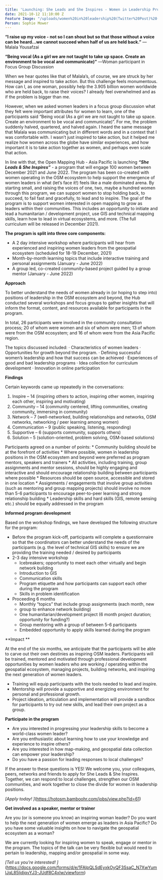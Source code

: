```yaml
---
title: 'Launching: She Leads and She Inspires - Women in Leadership Program'
date: 2021-10-12 11:10:00 Z
Feature Image: "/uploads/women%20in%20leadership%20(Twitter%20Post)%20(6)%20(1).png"
Person: Sophie Mower
---
```


**“I raise up my voice - not so I can shout but so that those without a voice can be heard...we cannot succeed when half of us are held back.”**
― Malala Yousafzai


**“Being vocal (As a girl we are not taught to take up space. Create an environment to be vocal and communicate)”**
―Woman participant in Focus Group Discussion


When we hear quotes like that of Malala’s, of course, we are struck by her message and inspired to take action. But this challenge feels monumentous. How can I, as one woman, possibly help the 3.905 billion women worldwide who are held back, to raise their voices? I already feel overwhelmed and as if the problem is bigger than me. 

However, when we asked women leaders in a focus group discussion what they felt were important attributes for women to learn, one of the participants said “Being vocal (As a girl we are not taught to take up space. Create an environment to be vocal and communicate)”. For me, the problem suddenly halved, quartered, and halved again. I heard the same message that Malala was communicating but in different words and in a context that I was comfortable with. I wasn’t just inspired to take action, but it helped me realize how women across the globe have similar experiences, and how important it is to take action together as women, and perhaps even scale that action.

In line with that, the Open Mapping Hub - Asia Pacific is launching ***“She Leads & She Inspires”*** - a program that will engage 100 women between December 2021 and June 2022.  The program has been co-created with women operating in the OSM ecosystem to help support the emergence of women leaders in what (let’s face it!) feels like a male dominated arena. By starting small, and raising the voices of one, two, maybe a hundred women through this program, we can support women to stop holding back, to succeed, to fail fast and gracefully, to lead and to inspire. The goal of the program is to support women interested in open mapping to grow as leaders within their communities. This includes an opportunity to initiate and lead a humanitarian / development project, use GIS and technical mapping skills, learn how to lead in virtual ecosystems, and more. (The full curriculum will be released in December 2021).
 
**The program is split into three core components:**
* A 2 day intensive workshop where participants will hear from experienced and inspiring women leaders from the geospatial ecosystem (scheduled for 18-19 December, 2021)
* Month-by-month learning topics that include interactive training and personal assignments (January - June 2022)
* A group led, co-created community-based project guided by a group mentor (January - June 2022) 


**Approach**

To better understand the needs of women already in (or hoping to step into) positions of leadership in the OSM ecosystem and beyond, the Hub conducted several workshops and focus groups to gather insights that will inform the format, content, and resources available for participants in the program.
 
In total, 26 participants were involved in the community consultation process; 20 of whom were women and six of whom were men; 13 of whom were from the OSM ecosystem; and 16 of whom were from the Asia Pacific region.
 
The topics discussed included:
·   	Characteristics of women leaders
·   	Opportunities for growth beyond the program. 
·   	Defining successful women’s leadership and how that success can be achieved
·   	Experiences of good and bad leadership programs
·   	Idea collection for curriculum development
·   	Innovation in online participation
 
**Findings**
 
Certain keywords came up repeatedly in the conversations:
1. 	Inspire – 14 (inspiring others to action, inspiring other women, inspiring each other, inspiring and motivating)
2. 	Community – 14 (community centered, lifting communities, creating community, immersing in community)
3. 	Network – 7 (well-networked, building relationships and networks, OSM networks, networking / peer learning among women)
4. 	Communication – 9 (public speaking, listening, responding)
5. 	Supportive – 6 (supports community, supports others)
6. 	Solution – 5 (solution-oriented, problem solving, OSM-based solutions)
 
Participants agreed on a number of points:
   	* Community building should be at the forefront of activities
   	* Where possible, women in leadership positions in the OSM ecosystem and beyond were preferred as program mentors, speakers and trainers
   	* All activities, including training, group assignments and mentor sessions, should be highly engaging and interactive and should encourage relationship building between participants where possible
   	* Resources should be open source, accessible and stored in one location
   	* Assignments / engagements that involve group activities (such as mentoring and group mapping projects) should involve no more than 5-6 participants to encourage peer-to-peer learning and strong relationship building
   	* Leadership skills and hard skills (GIS, remote sensing etc.) should be equally addressed in the program

 
**Informed program development** 

Based on the workshop findings, we have developed the following structure for the program:
* Before the program kick-off, participants will complete a questionnaire so that the coordinators can better understand the needs of the participants (e.g. the level of technical GIS skills) to ensure we are providing the training needed / desired by participants
* 2-3 day intensive workshop
  * Icebreakers; opportunity to meet each other virtually and begin network building
  * Introduction to GIS
  * Communication skills
  * Program etiquette and how participants can support each other during the program
  * Skills in problem identification
* Proceeding 6 months
  * Monthly “topics” that include group assignments (each month, new 
  * group to enhance network building)
  * One humanitarian/development project (6 month project duration; 
opportunity for funding?)
  * Group mentoring with a group of between 5-6 participants
  * Embedded opportunity to apply skills learned during the program
 
**Impact **

At the end of the six months, we anticipate that the participants will be able to carve out their own destinies as inspiring OSM leaders. Participants will be trained, mentored and motivated through professional development opportunities by women leaders who are working / operating within the geospatial ecosystem, managing projects, building networks, and inspiring the next generation of women leaders. 

* Training will equip participants with the tools needed to lead and inspire. 
* Mentorship will provide a supportive and energizing environment for personal and professional growth. 
* Project ideation, articulation and implementation will provide a sandbox for participants to try out new skills, and lead their own project as a group. 

 
**Participate in the program**

* Are you interested in progressing your leadership skills to become a world-class women leader?
* Are you enthusiastic about learning how to use your knowledge and experience to inspire others?
* Are you interested in how map-making, and geospatial data collection can empower your leadership?
* Do you have a passion for leading responses to local challenges?

If the answer to these questions is YES! We welcome you, your colleagues, peers, networks and friends to apply for She Leads & She Inspires. Together, we can respond to local challenges, strengthen our OSM communities, and work together to close the divide for women in leadership positions.

*[Apply today!
]*(https://hotosm.bamboohr.com/jobs/view.php?id=61)

**Get involved as a speaker, mentor or trainer**

Are you (or is someone you know) an inspiring woman leader? 
Do you want to help the next generation of women emerge as leaders in Asia Pacific? 
Do you have some valuable insights on how to navigate the geospatial ecosystem as a woman?
 
We are currently looking for inspiring women to speak, engage or mentor in the program. The topics of the talk can be very flexible but would need to pertain to leadership, mapping and/or geospatial in some way. 
 
*[Tell us you’re interested! ]*(https://docs.google.com/forms/d/e/1FAIpQLSdEyxkOyQF3SsaC_N7XwYumlJqL85ljdjqvYJ3-JUdf8C4xIw/viewform)

